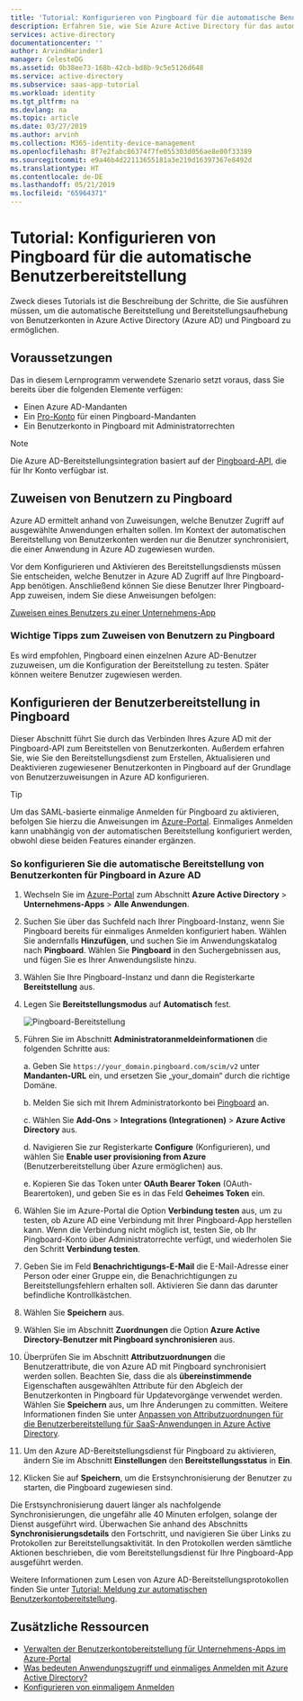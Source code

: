 ```yaml
---
title: 'Tutorial: Konfigurieren von Pingboard für die automatische Benutzerbereitstellung mit Azure Active Directory | Microsoft-Dokumentation'
description: Erfahren Sie, wie Sie Azure Active Directory für das automatische Bereitstellen und Aufheben der Bereitstellung von Benutzerkonten in Pingboard konfigurieren.
services: active-directory
documentationcenter: ''
author: ArvindHarinder1
manager: CelesteDG
ms.assetid: 0b38ee73-168b-42cb-bd8b-9c5e5126d648
ms.service: active-directory
ms.subservice: saas-app-tutorial
ms.workload: identity
ms.tgt_pltfrm: na
ms.devlang: na
ms.topic: article
ms.date: 03/27/2019
ms.author: arvinh
ms.collection: M365-identity-device-management
ms.openlocfilehash: 8f7e2fabc86374f7fe055303d056ae8e00f33389
ms.sourcegitcommit: e9a46b4d22113655181a3e219d16397367e8492d
ms.translationtype: HT
ms.contentlocale: de-DE
ms.lasthandoff: 05/21/2019
ms.locfileid: "65964371"
---
```

# <a name="tutorial-configure-pingboard-for-automatic-user-provisioning"></a>Tutorial: Konfigurieren von Pingboard für die automatische Benutzerbereitstellung

Zweck dieses Tutorials ist die Beschreibung der Schritte, die Sie ausführen müssen, um die automatische Bereitstellung und Bereitstellungsaufhebung von Benutzerkonten in Azure Active Directory (Azure AD) und Pingboard zu ermöglichen.

## <a name="prerequisites"></a>Voraussetzungen

Das in diesem Lernprogramm verwendete Szenario setzt voraus, dass Sie bereits über die folgenden Elemente verfügen:

* Einen Azure AD-Mandanten
* Ein [Pro-Konto](https://pingboard.com/pricing) für einen Pingboard-Mandanten
* Ein Benutzerkonto in Pingboard mit Administratorrechten

> [!NOTE]
> Die Azure AD-Bereitstellungsintegration basiert auf der [Pingboard-API](https://pingboard.docs.apiary.io/#), die für Ihr Konto verfügbar ist.

## <a name="assign-users-to-pingboard"></a>Zuweisen von Benutzern zu Pingboard

Azure AD ermittelt anhand von Zuweisungen, welche Benutzer Zugriff auf ausgewählte Anwendungen erhalten sollen. Im Kontext der automatischen Bereitstellung von Benutzerkonten werden nur die Benutzer synchronisiert, die einer Anwendung in Azure AD zugewiesen wurden. 

Vor dem Konfigurieren und Aktivieren des Bereitstellungsdiensts müssen Sie entscheiden, welche Benutzer in Azure AD Zugriff auf Ihre Pingboard-App benötigen. Anschließend können Sie diese Benutzer Ihrer Pingboard-App zuweisen, indem Sie diese Anweisungen befolgen:

[Zuweisen eines Benutzers zu einer Unternehmens-App](../manage-apps/assign-user-or-group-access-portal.md)

### <a name="important-tips-for-assigning-users-to-pingboard"></a>Wichtige Tipps zum Zuweisen von Benutzern zu Pingboard

Es wird empfohlen, Pingboard einen einzelnen Azure AD-Benutzer zuzuweisen, um die Konfiguration der Bereitstellung zu testen. Später können weitere Benutzer zugewiesen werden.

## <a name="configure-user-provisioning-to-pingboard"></a>Konfigurieren der Benutzerbereitstellung in Pingboard 

Dieser Abschnitt führt Sie durch das Verbinden Ihres Azure AD mit der Pingboard-API zum Bereitstellen von Benutzerkonten. Außerdem erfahren Sie, wie Sie den Bereitstellungsdienst zum Erstellen, Aktualisieren und Deaktivieren zugewiesener Benutzerkonten in Pingboard auf der Grundlage von Benutzerzuweisungen in Azure AD konfigurieren.

> [!TIP]
> Um das SAML-basierte einmalige Anmelden für Pingboard zu aktivieren, befolgen Sie hierzu die Anweisungen im [Azure-Portal](https://portal.azure.com). Einmaliges Anmelden kann unabhängig von der automatischen Bereitstellung konfiguriert werden, obwohl diese beiden Features einander ergänzen.

### <a name="to-configure-automatic-user-account-provisioning-to-pingboard-in-azure-ad"></a>So konfigurieren Sie die automatische Bereitstellung von Benutzerkonten für Pingboard in Azure AD

1. Wechseln Sie im [Azure-Portal](https://portal.azure.com) zum Abschnitt **Azure Active Directory** > **Unternehmens-Apps** > **Alle Anwendungen**.

1. Suchen Sie über das Suchfeld nach Ihrer Pingboard-Instanz, wenn Sie Pingboard bereits für einmaliges Anmelden konfiguriert haben. Wählen Sie andernfalls **Hinzufügen**, und suchen Sie im Anwendungskatalog nach **Pingboard**. Wählen Sie **Pingboard** in den Suchergebnissen aus, und fügen Sie es Ihrer Anwendungsliste hinzu.

1. Wählen Sie Ihre Pingboard-Instanz und dann die Registerkarte **Bereitstellung** aus.

1. Legen Sie **Bereitstellungsmodus** auf **Automatisch** fest.

    ![Pingboard-Bereitstellung](./media/pingboard-provisioning-tutorial/pingboardazureprovisioning.png)

1. Führen Sie im Abschnitt **Administratoranmeldeinformationen** die folgenden Schritte aus:

    a. Geben Sie `https://your_domain.pingboard.com/scim/v2` unter **Mandanten-URL** ein, und ersetzen Sie „your_domain“ durch die richtige Domäne.

    b. Melden Sie sich mit Ihrem Administratorkonto bei [Pingboard](https://pingboard.com/) an.

    c. Wählen Sie **Add-Ons** > **Integrations (Integrationen)** > **Azure Active Directory** aus.

    d. Navigieren Sie zur Registerkarte **Configure** (Konfigurieren), und wählen Sie **Enable user provisioning from Azure** (Benutzerbereitstellung über Azure ermöglichen) aus.

    e. Kopieren Sie das Token unter **OAuth Bearer Token** (OAuth-Bearertoken), und geben Sie es in das Feld **Geheimes Token** ein.

1. Wählen Sie im Azure-Portal die Option **Verbindung testen** aus, um zu testen, ob Azure AD eine Verbindung mit Ihrer Pingboard-App herstellen kann. Wenn die Verbindung nicht möglich ist, testen Sie, ob Ihr Pingboard-Konto über Administratorrechte verfügt, und wiederholen Sie den Schritt **Verbindung testen**.

1. Geben Sie im Feld **Benachrichtigungs-E-Mail** die E-Mail-Adresse einer Person oder einer Gruppe ein, die Benachrichtigungen zu Bereitstellungsfehlern erhalten soll. Aktivieren Sie dann das darunter befindliche Kontrollkästchen.

1. Wählen Sie **Speichern** aus.

1. Wählen Sie im Abschnitt **Zuordnungen** die Option **Azure Active Directory-Benutzer mit Pingboard synchronisieren** aus.

1. Überprüfen Sie im Abschnitt **Attributzuordnungen** die Benutzerattribute, die von Azure AD mit Pingboard synchronisiert werden sollen. Beachten Sie, dass die als **übereinstimmende** Eigenschaften ausgewählten Attribute für den Abgleich der Benutzerkonten in Pingboard für Updatevorgänge verwendet werden. Wählen Sie **Speichern** aus, um Ihre Änderungen zu committen. Weitere Informationen finden Sie unter [Anpassen von Attributzuordnungen für die Benutzerbereitstellung für SaaS-Anwendungen in Azure Active Directory](../manage-apps/customize-application-attributes.md).

1. Um den Azure AD-Bereitstellungsdienst für Pingboard zu aktivieren, ändern Sie im Abschnitt **Einstellungen** den **Bereitstellungsstatus** in **Ein**.

1. Klicken Sie auf **Speichern**, um die Erstsynchronisierung der Benutzer zu starten, die Pingboard zugewiesen sind.

Die Erstsynchronisierung dauert länger als nachfolgende Synchronisierungen, die ungefähr alle 40 Minuten erfolgen, solange der Dienst ausgeführt wird. Überwachen Sie anhand des Abschnitts **Synchronisierungsdetails** den Fortschritt, und navigieren Sie über Links zu Protokollen zur Bereitstellungsaktivität. In den Protokollen werden sämtliche Aktionen beschrieben, die vom Bereitstellungsdienst für Ihre Pingboard-App ausgeführt werden.

Weitere Informationen zum Lesen von Azure AD-Bereitstellungsprotokollen finden Sie unter [Tutorial: Meldung zur automatischen Benutzerkontobereitstellung](../manage-apps/check-status-user-account-provisioning.md).

## <a name="additional-resources"></a>Zusätzliche Ressourcen

* [Verwalten der Benutzerkontobereitstellung für Unternehmens-Apps im Azure-Portal](../manage-apps/configure-automatic-user-provisioning-portal.md)
* [Was bedeuten Anwendungszugriff und einmaliges Anmelden mit Azure Active Directory?](../manage-apps/what-is-single-sign-on.md)
* [Konfigurieren von einmaligem Anmelden](pingboard-tutorial.md)
